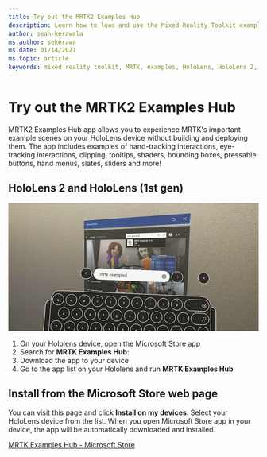 ```yaml
---
title: Try out the MRTK2 Examples Hub
description: Learn how to load and use the Mixed Reality Toolkit examples hub application on your HoloLens devices.
author: sean-kerawala
ms.author: sekerawa
ms.date: 01/14/2021
ms.topic: article
keywords: mixed reality toolkit, MRTK, examples, HoloLens, HoloLens 2, shaders, tooltips, hand interaction, clipping, bounding boxes, buttons, hand menus, slate, slider
---
```


# Try out the MRTK2 Examples Hub

MRTK2 Examples Hub app allows you to experience MRTK's important example scenes on your HoloLens device without building and deploying them. The app includes examples of hand-tracking interactions, eye-tracking interactions, clipping, tooltips, shaders, bounding boxes, pressable buttons, hand menus, slates, sliders and more!

## HoloLens 2 and HoloLens (1st gen)
![MRTK Examples Hub page in the Microsoft store](features/images/examples-hub/ExamplesHubStore.jpg)

1. On your Hololens device, open the Microsoft Store app
2. Search for **MRTK Examples Hub**:
3. Download the app to your device
4. Go to the app list on your Hololens and run **MRTK Examples Hub**

## Install from the Microsoft Store web page

You can visit this page and click **Install on my devices**. Select your HoloLens device from the list. When you open Microsoft Store app in your device, the app will be automatically downloaded and installed.

[MRTK Examples Hub - Microsoft Store](https://www.microsoft.com/p/mrtk-examples-hub/9mv8c39l2sj4)

